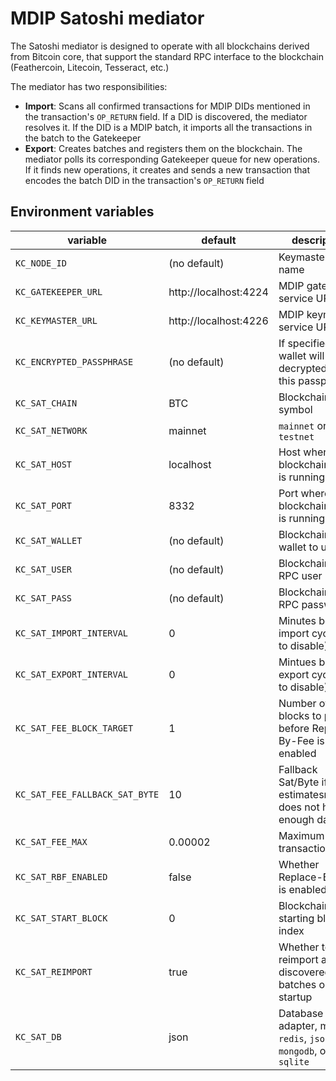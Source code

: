 # MDIP Satoshi mediator

The Satoshi mediator is designed to operate with all blockchains derived from Bitcoin core, that support the standard RPC interface to the blockchain (Feathercoin, Litecoin, Tesseract, etc.)

The mediator has two responsibilities:
- **Import**: Scans all confirmed transactions for MDIP DIDs mentioned in the transaction's `OP_RETURN` field. If a DID is discovered, the mediator resolves it. If the DID is a MDIP batch, it imports all the transactions in the batch to the Gatekeeper
- **Export**: Creates batches and registers them on the blockchain. The mediator polls its corresponding Gatekeeper queue for new operations. If it finds new operations, it creates and sends a new transaction that encodes the batch DID in the transaction's `OP_RETURN` field

## Environment variables

| variable                       | default              | description                   |
|--------------------------------|----------------------| ----------------------------- |
| `KC_NODE_ID       `            | (no default)         | Keymaster agent name          |
| `KC_GATEKEEPER_URL`            | http://localhost:4224 | MDIP gatekeeper service URL   |
| `KC_KEYMASTER_URL`             | http://localhost:4226 | MDIP keymaster service URL    |
| `KC_ENCRYPTED_PASSPHRASE`      | (no default)         | If specified, the wallet will be decrypted with this passphrase |
| `KC_SAT_CHAIN`                 | BTC                  | Blockchain ticker symbol |
| `KC_SAT_NETWORK`               | mainnet              | `mainnet` or `testnet` |
| `KC_SAT_HOST`                  | localhost            | Host where blockchain node is running |
| `KC_SAT_PORT`                  | 8332                 | Port where blockchain node is running |
| `KC_SAT_WALLET`                | (no default)         | Blockchain node wallet to use  |
| `KC_SAT_USER`                  | (no default)         | Blockchain node RPC user      |
| `KC_SAT_PASS`                  | (no default)         | Blockchain node RPC password  |
| `KC_SAT_IMPORT_INTERVAL`       | 0                    | Minutes between import cycles (0 to disable) |
| `KC_SAT_EXPORT_INTERVAL`       | 0                    | Mintues between export cycles (0 to disable) |
| `KC_SAT_FEE_BLOCK_TARGET`      | 1                    | Number of blocks to pass before Replace-By-Fee is used if enabled |
| `KC_SAT_FEE_FALLBACK_SAT_BYTE` | 10                   | Fallback Sat/Byte if estimatesmartfee does not have enough data   |
| `KC_SAT_FEE_MAX`               | 0.00002              | Maximum transaction fee           |
| `KC_SAT_RBF_ENABLED`           | false                | Whether Replace-By-Fee is enabled |
| `KC_SAT_START_BLOCK`           | 0                    | Blockchain scan starting block index |
| `KC_SAT_REIMPORT`              | true                 | Whether to reimport all discovered batches on startup |
| `KC_SAT_DB`                    | json                 | Database adapter, must be `redis`, `json`, `mongodb`, or `sqlite` |
